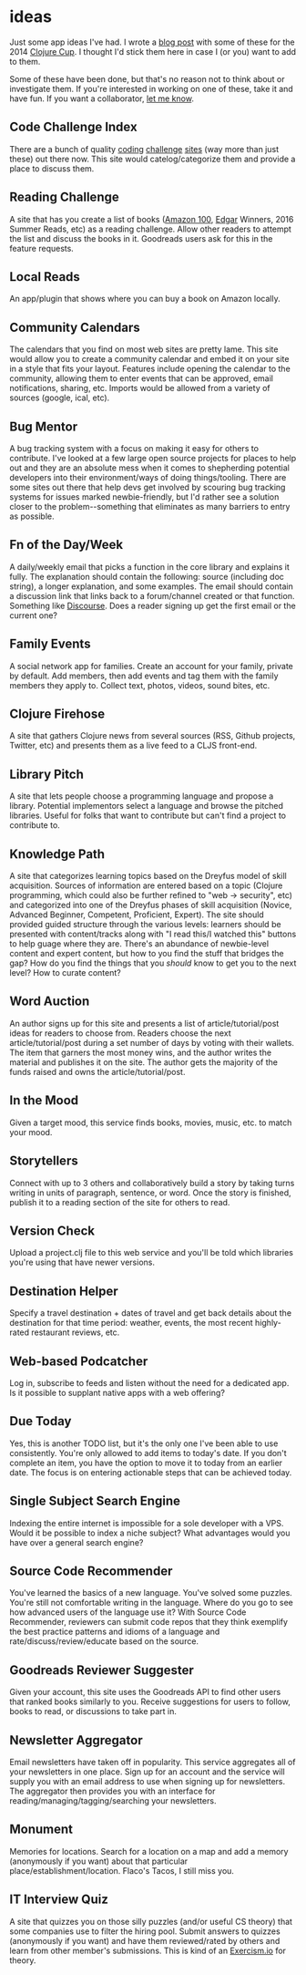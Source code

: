 ideas
=====

Just some app ideas I've had.  I wrote a [blog post](http://inchingforward.blogspot.com/2014/08/2014-clojure-cup-ideas.html) with some of these for the 2014 [Clojure Cup](http://clojurecup.com/).  I thought I'd stick them here in case I (or you) want to add to them.

Some of these have been done, but that's no reason not to think about or investigate them.  If you're interested in working on one of these, take it and have fun.  If you want a collaborator, [let me know](http://mikejanger.net).

## Code Challenge Index
There are a bunch of quality [coding](https://www.hackerrank.com) [challenge](https://www.codingame.com) [sites](http://theaigames.com) (way more than just these) out there now.  This site would catelog/categorize them and provide a place to discuss them.

## Reading Challenge
A site that has you create a list of books ([Amazon 100](http://www.amazon.com/b?node=8192263011), [Edgar](http://www.theedgars.com) Winners, 2016 Summer Reads, etc) as a reading challenge.  Allow other readers to attempt the list and discuss the books in it.  Goodreads users ask for this in the feature requests.

## Local Reads
An app/plugin that shows where you can buy a book on Amazon locally.

## Community Calendars
The calendars that you find on most web sites are pretty lame.  This site would allow you to create a community calendar and embed it on your site in a style that fits your layout.  Features include opening the calendar to the community, allowing them to enter events that can be approved, email notifications, sharing, etc.  Imports would be allowed from a variety of sources (google, ical, etc).
 
## Bug Mentor
A bug tracking system with a focus on making it easy for others to contribute.   I've looked at a few large open source projects for places to help out and they are an absolute mess when it comes to shepherding potential developers into their environment/ways of doing things/tooling.  There are some sites out there that help devs get involved by scouring bug tracking systems for issues marked newbie-friendly, but I'd rather see a solution closer to the problem--something that eliminates as many barriers to entry as possible. 

## Fn of the Day/Week
A daily/weekly email that picks a function in the core library and explains it fully.  The explanation should contain the following:  source (including doc string), a longer explanation, and some examples.  The email should contain a discussion link that links back to a forum/channel created or that function.  Something like [Discourse](http://www.discourse.org/).  Does a reader signing up get the first email or the current one?

## Family Events
A social network app for families. Create an account for your family, private by default.  Add members, then add events and tag them with the family members they apply to.  Collect text, photos, videos, sound bites, etc.

## Clojure Firehose
A site that gathers Clojure news from several sources (RSS, Github projects, Twitter, etc) and presents them as a live feed to a CLJS front-end. 

## Library Pitch
A site that lets people choose a programming language and propose a library.  Potential implementors select a language and browse the pitched libraries.  Useful for folks that want to contribute but can't find a project to contribute to.

## Knowledge Path
A site that categorizes learning topics based on the Dreyfus model of skill acquisition.  Sources of information are entered based on a topic (Clojure programming, which could also be further refined to "web -> security", etc) and categorized into one of the Dreyfus phases of skill acquisition (Novice, Advanced Beginner, Competent, Proficient, Expert).  The site should provided guided structure through the various levels:  learners should be presented with content/tracks along with "I read this/I watched this" buttons to help guage where they are.  There's an abundance of newbie-level content and expert content, but how to you find the stuff that bridges the gap?  How do you find the things that you *should* know to get you to the next level?  How to curate content?

## Word Auction 
An author signs up for this site and presents a list of article/tutorial/post ideas for readers to choose from.  Readers choose the next article/tutorial/post during a set number of days by voting with their wallets.  The item that garners the most money wins, and the author writes the material and publishes it on the site. The author gets the majority of the funds raised and owns the article/tutorial/post. 

## In the Mood
Given a target mood, this service finds books, movies, music, etc. to match your mood.

## Storytellers
Connect with up to 3 others and collaboratively build a story by taking turns writing in units of paragraph, sentence, or word.  Once the story is finished, publish it to a reading section of the site for others to read. 

## Version Check
Upload a project.clj file to this web service and you'll be told which libraries you're using that have newer versions.

## Destination Helper
Specify a travel destination + dates of travel and get back details about the destination for that time period:  weather, events, the most recent highly-rated restaurant reviews, etc.

## Web-based Podcatcher
Log in, subscribe to feeds and listen without the need for a dedicated app.   Is it possible to supplant native apps with a web offering?

## Due Today
Yes, this is another TODO list, but it's the only one I've been able to use consistently.  You're only allowed to add items to today's date.  If you don't complete an item, you have the option to move it to today from an earlier date.  The focus is on entering actionable steps that can be achieved today.

## Single Subject Search Engine
Indexing the entire internet is impossible for a sole developer with a VPS.  Would it be possible to index a niche subject?  What advantages would you have over a general search engine?

## Source Code Recommender
You've learned the basics of a new language.  You've solved some puzzles.  You're still not comfortable writing in the language.  Where do you go to see how advanced users of the language use it?  With Source Code Recommender, reviewers can submit code repos that they think exemplify the best practice patterns and idioms of a language and rate/discuss/review/educate based on the source.

## Goodreads Reviewer Suggester
Given your account, this site uses the Goodreads API to find other users that ranked books similarly to you.   Receive suggestions for users to follow, books to read, or discussions to take part in.

## Newsletter Aggregator
Email newsletters have taken off in popularity.  This service aggregates all of your newsletters in one place.  Sign up for an account and the service will supply you with an email address to use when signing up for newsletters.  The aggregator then provides you with an interface for reading/managing/tagging/searching your newsletters.

## Monument
Memories for locations.  Search for a location on a map and add a memory (anonymously if you want) about that particular place/establishment/location.  Flaco's Tacos, I still miss you.

## IT Interview Quiz
A site that quizzes you on those silly puzzles (and/or useful CS theory) that some companies use to filter the hiring pool.  Submit answers to quizzes (anonymously if you want) and have them reviewed/rated by others and learn from other member's submissions.  This is kind of an [Exercism.io](http://exercism.io) for theory.
